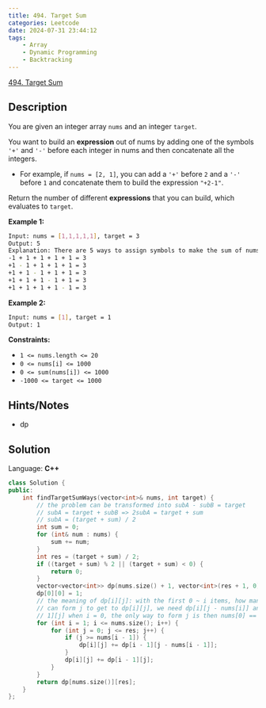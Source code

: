 ```yaml
---
title: 494. Target Sum
categories: Leetcode
date: 2024-07-31 23:44:12
tags:
    - Array
    - Dynamic Programming
    - Backtracking
---
```


[494. Target Sum](https://leetcode.com/problems/target-sum/description/)

## Description

You are given an integer array `nums` and an integer `target`.

You want to build an **expression** out of nums by adding one of the symbols `'+'` and `'-'` before each integer in nums and then concatenate all the integers.

- For example, if `nums = [2, 1]`, you can add a `'+'` before `2` and a `'-'` before `1` and concatenate them to build the expression `"+2-1"`.

Return the number of different **expressions** that you can build, which evaluates to `target`.

**Example 1:**

```bash
Input: nums = [1,1,1,1,1], target = 3
Output: 5
Explanation: There are 5 ways to assign symbols to make the sum of nums be target 3.
-1 + 1 + 1 + 1 + 1 = 3
+1 - 1 + 1 + 1 + 1 = 3
+1 + 1 - 1 + 1 + 1 = 3
+1 + 1 + 1 - 1 + 1 = 3
+1 + 1 + 1 + 1 - 1 = 3
```

**Example 2:**

```bash
Input: nums = [1], target = 1
Output: 1
```

**Constraints:**

- `1 <= nums.length <= 20`
- `0 <= nums[i] <= 1000`
- `0 <= sum(nums[i]) <= 1000`
- `-1000 <= target <= 1000`

## Hints/Notes

- dp

## Solution

Language: **C++**

```C++
class Solution {
public:
    int findTargetSumWays(vector<int>& nums, int target) {
        // the problem can be transformed into subA - subB = target
        // subA = target + subB => 2subA = target + sum
        // subA = (target + sum) / 2
        int sum = 0;
        for (int& num : nums) {
            sum += num;
        }
        int res = (target + sum) / 2;
        if ((target + sum) % 2 || (target + sum) < 0) {
            return 0;
        }
        vector<vector<int>> dp(nums.size() + 1, vector<int>(res + 1, 0));
        dp[0][0] = 1;
        // the meaning of dp[i][j]: with the first 0 ~ i items, how many ways we
        // can form j to get to dp[i][j], we need dp[i][j - nums[i]] and dp[i -
        // 1][j] when i = 0, the only way to form j is then nums[0] == j
        for (int i = 1; i <= nums.size(); i++) {
            for (int j = 0; j <= res; j++) {
                if (j >= nums[i - 1]) {
                    dp[i][j] += dp[i - 1][j - nums[i - 1]];
                }
                dp[i][j] += dp[i - 1][j];
            }
        }
        return dp[nums.size()][res];
    }
};
```
